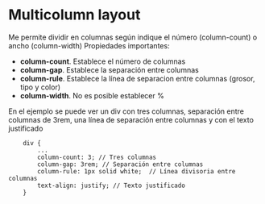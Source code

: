 # Multicolumn layout
Me permite dividir en columnas según indique el número (column-count) o ancho (column-width)
Propiedades importantes:
- **column-count**. Establece el número de columnas
- **column-gap**. Establece la separación entre columnas
- **column-rule**. Establece la línea de separacion entre columnas (grosor, tipo y color)
- **column-width**. No es posible establecer %

En el ejemplo se puede ver un div con tres columnas, separación entre columnas de 3rem, una línea de separación entre columnas y con el texto justificado
```
    div {
        ...
        column-count: 3; // Tres columnas
        column-gap: 3rem; // Separación entre columnas
        column-rule: 1px solid white;  // Línea divisoria entre columnas
        text-align: justify; // Texto justificado
    }
```

